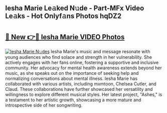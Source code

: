 ## Iesha Marie Le𝚊ked N𝚞de - Part-MFx Video Le𝚊ks - Hot Onlyf𝚊ns Photos hqDZ2

# <h2><a href="http://ac21230.deff.icu/?id=Iesha+Marie">🔗 New 👉🔴 Iesha Marie VIDEO Photos</a></h2>

[![Iesha Marie N𝚞des](https://i.imgur.com/rIISA9y.gif)](http://ac21230.deff.icu/?id=Iesha+Marie)
Iesha Marie's music and message resonate with young audiences who find solace and strength in her vulnerability. She actively engages with her fans online, fostering a supportive and inclusive community. Her advocacy for mental health awareness extends beyond her music, as she speaks out on the importance of seeking help and normalizing conversations about mental illness. Iesha Marie has collaborated with various artists, including mxmtoon, Chelsea Cutler, and Claud. These collaborations have further showcased her versatility and willingness to explore different musical styles. Her latest project, "Ashes," is a testament to her artistic growth, showcasing a more mature and introspective side of her songwriting.
